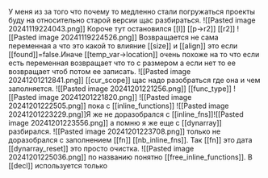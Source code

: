 У меня из за того что почему то медленно стали погружаться проекты буду на относительно старой версии щас разбираться.
![[Pasted image 20241119224043.png]]
Короче тут остановился [[l]] [[p->r2]] [[r2]]
![[Pasted image 20241119224526.png]]
Возвращается не сама переменная а что это какой то влияние [[size]] и [[align]] это если [[found]]=false.Иначе [[temp_var->location]] очень похоже на то что если есть переменная возвращает что то с размером а если нет то ее возвращает чтоб потом ее записать.
![[Pasted image 20241201212841.png]]
[[cur_scope]] щас надо разобраться где она и чем заполняется.
![[Pasted image 20241201221256.png]]
[[func_type]]
![[Pasted image 20241201221820.png]]
![[Pasted image 20241201222505.png]]
пока с [[inline_functions]]
![[Pasted image 20241201223229.png]]Я же не доразобрался с [[inline_fns]]![[Pasted image 20241201223556.png]]
а помню я же еще с [[dynarray]] разбирался.
![[Pasted image 20241201223708.png]]
только не доразобрался с заполнением [[fn]] [[nb_inline_fns]].
Так [[fn]] это дата
[[dynarray_reset]] это просто очистка.
![[Pasted image 20241201225036.png]]
по названию понятно [[free_inline_functions]].
В [[decl]] используется только 